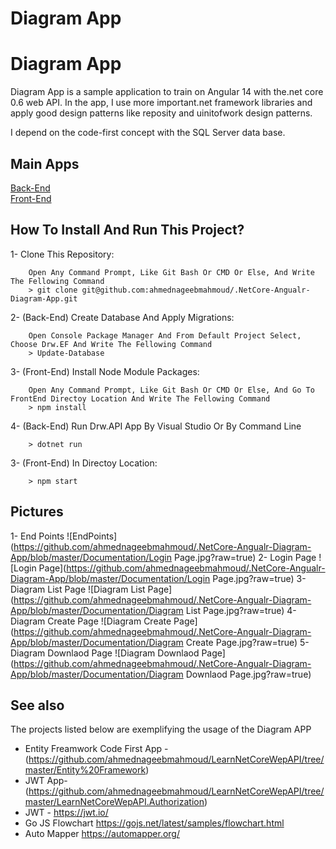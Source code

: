 # Diagram App

Diagram App
=====
Diagram App is a sample application to train on Angular 14 with the.net core 0.6 web API. In the app, I use more important.net framework libraries and apply good design patterns like reposity and uinitofwork design patterns.

I depend on the code-first concept with the SQL Server data base.

## Main Apps
[Back-End](https://github.com/ahmednageebmahmoud/.NetCore-Angualr-Diagram-App/tree/master/BackEnd) <br>
[Front-End](https://github.com/ahmednageebmahmoud/.NetCore-Angualr-Diagram-App/tree/master/FrontEnd)

How To Install And Run This Project?
-----------------------------------------
1- Clone This Repository:
```
    Open Any Command Prompt, Like Git Bash Or CMD Or Else, And Write The Fellowing Command
    > git clone git@github.com:ahmednageebmahmoud/.NetCore-Angualr-Diagram-App.git
```

2- (Back-End) Create Database And Apply Migrations:
```
    Open Console Package Manager And From Default Project Select, Choose Drw.EF And Write The Fellowing Command
    > Update-Database 
```

3- (Front-End) Install Node Module Packages:
```
    Open Any Command Prompt, Like Git Bash Or CMD Or Else, And Go To FrontEnd Directoy Location And Write The Fellowing Command
    > npm install 
```
 
4- (Back-End) Run Drw.API App By Visual Studio Or By Command Line 
```
    > dotnet run 
```
3- (Front-End) In Directoy Location:
```
    > npm start
```

Pictures
--------------------------------------------------------------------------------
1- End Points
    ![EndPoints](https://github.com/ahmednageebmahmoud/.NetCore-Angualr-Diagram-App/blob/master/Documentation/Login Page.jpg?raw=true)
2- Login Page
    ![Login Page](https://github.com/ahmednageebmahmoud/.NetCore-Angualr-Diagram-App/blob/master/Documentation/Login Page.jpg?raw=true)
3- Diagram List Page
    ![Diagram List Page](https://github.com/ahmednageebmahmoud/.NetCore-Angualr-Diagram-App/blob/master/Documentation/Diagram List Page.jpg?raw=true)
4- Diagram Create Page
    ![Diagram Create Page](https://github.com/ahmednageebmahmoud/.NetCore-Angualr-Diagram-App/blob/master/Documentation/Diagram Create Page.jpg?raw=true)
5- Diagram Downlaod Page
    ![Diagram Downlaod Page](https://github.com/ahmednageebmahmoud/.NetCore-Angualr-Diagram-App/blob/master/Documentation/Diagram Downlaod Page.jpg?raw=true)

See also
--------------------------------------------------------------------------------

The projects listed below are exemplifying the usage of the Diagram APP

* Entity Freamwork Code First App - (https://github.com/ahmednageebmahmoud/LearnNetCoreWepAPI/tree/master/Entity%20Framework)
* JWT App- (https://github.com/ahmednageebmahmoud/LearnNetCoreWepAPI/tree/master/LearnNetCoreWepAPI.Authorization)
* JWT - https://jwt.io/
* Go JS Flowchart https://gojs.net/latest/samples/flowchart.html
* Auto Mapper https://automapper.org/